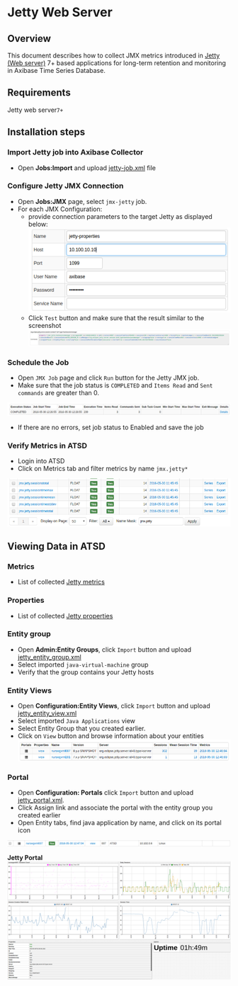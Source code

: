 # Jetty Web Server

## Overview

This document describes how to collect JMX metrics introduced in [Jetty (Web server)](http://www.eclipse.org/jetty/) 7+ based applications for long-term retention and monitoring in Axibase Time Series Database.

## Requirements

Jetty web server`7+`

## Installation steps

### Import Jetty job into Axibase Collector

 * Open **Jobs:Import** and upload [jetty-job.xml](configs/jetty_job.xml) file

### Configure Jetty JMX Connection

* Open **Jobs:JMX** page, select `jmx-jetty` job.
* For each JMX Configuration:
    * provide connection parameters to the target Jetty as displayed below:
    ![](images/jetty_jmx_configuration.png)
    * Click `Test` button and make sure that the result similar to the screenshot
    ![](images/jetty_test_jmx_configuration.png)

### Schedule the Job

* Open `JMX Job` page and click `Run` button for the Jetty JMX job.
* Make sure that the job status is `COMPLETED` and `Items Read` and `Sent commands` are greater than 0.

![](images/test_run.png)

* If there are no errors, set job status to Enabled and save the job

### Verify Metrics in ATSD

* Login into ATSD
* Click on Metrics tab and filter metrics by name `jmx.jetty*`

![](images/jetty_metrics.png)

## Viewing Data in ATSD

### Metrics

* List of collected [Jetty metrics](metric-list.md)

### Properties

* List of collected [Jetty properties](properties-list.md)


### Entity group

* Open **Admin:Entity Groups**, click `Import` button and upload  [jetty_entity_group.xml](configs/jetty_entity_group.xml)
* Select imported `java-virtual-machine` group
* Verify that the group contains your Jetty hosts


### Entity Views

* Open **Configuration:Entity Views**, click `Import` button and upload  [jetty_entity_view.xml](configs/jetty_entity_view.xml)
* Select imported `Java Applications` view
* Select Entity Group that you created earlier.
* Click on `View` button and browse information about your entities
![](images/jetty_entity_view.png)


### Portal
* Open **Configuration: Portals** click `Import` button and upload [jetty_portal.xml](configs/jetty_portal.xml).
* Click Assign link and associate the portal with the entity group you created earlier
* Open Entity tabs, find java application by name, and click on its portal icon

![](images/jetty_portal_icon.png)

**Jetty Portal**
![](images/jetty_portal.png)
